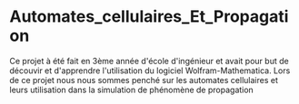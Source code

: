# Automates_cellulaires_Et_Propagation
Ce projet à été fait en 3ème année d'école d'ingénieur et avait pour but de découvir et d'apprendre l'utilisation du logiciel Wolfram-Mathematica. Lors de  ce projet nous nous sommes penché sur les automates cellulaires et leurs utilisation dans la simulation de phénomène de propagation
